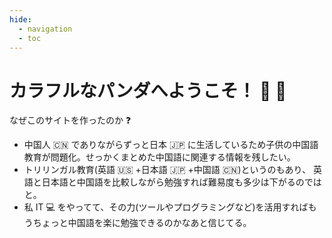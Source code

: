 ```yaml
---
hide:
  - navigation
  - toc
---
```


# カラフルなパンダへようこそ！ 🐼 🐼

なぜこのサイトを作ったのか ❓

- 中国人 🇨🇳 でありながらずっと日本 🇯🇵 に生活しているため子供の中国語教育が問題化。せっかくまとめた中国語に関連する情報を残したい。
- トリリンガル教育(英語 🇺🇸 +日本語 🇯🇵 +中国語 🇨🇳)というのもあり、 英語と日本語と中国語を比較しながら勉強すれば難易度も多少は下がるのではと。
- 私 IT 💻 をやってて、その力(ツールやプログラミングなど)を活用すればもうちょっと中国語を楽に勉強できるのかなあと信じてる。

